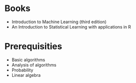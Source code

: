 # Books
- Introduction to Machine Learning (third edition)
- An Introduction to Statistical Learning with applications in R

# Prerequisities
- Basic algorithms
- Analysis of algorithms
- Probability
- Linear algebra